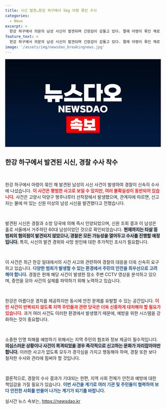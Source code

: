 ```yaml
---
title: 시신 발견…한강 하구에서 5kg 아령 묶인 수사
categories:
  - News
excerpt: >
  한강 하구에서 의문의 남성 시신이 발견되며 긴장감이 감돌고 있다. 팔에 아령이 묶인 채로 발견된 60대 남성, 과연 그의 죽음 뒤에 숨겨진 진실은 무엇일까? 경찰 수사가 시작됐다.
feature_text: >
  한강 하구에서 의문의 남성 시신이 발견되며 긴장감이 감돌고 있다. 팔에 아령이 묶인 채로 발견된 60대 남성, 과연 그의 죽음 뒤에 숨겨진 진실은 무엇일까? 경찰 수사가 시작됐다.
image: '/assets/img/newsdao_breakingnews.jpg'
---
```


<p><img src="/assets/img/newsdao_breakingnews.jpg" alt="flaretime 속보" /></p>

<h2 data-ke-size="size26">한강 하구에서 발견된 시신, 경찰 수사 착수</h2>

<p data-ke-size="size16">&nbsp;</p>

<p>한강 하구에서 아령이 묶인 채 발견된 남성의 시신 사건이 발생하여 경찰이 신속히 수사에 나섰습니다. <b><span style="color: #ee2323;">이 사건은 평범한 사고로 보일 수 있지만, 여러 불확실성이 동반되어 있습니다.</span></b> 사건은 고양시 덕양구 행주나루터 선착장에서 발생했으며, 관계자에 따르면, 신고자는 물에 떠 있는 신원 미상의 남성 시신을 발견했다고 전했습니다. </p>

<p data-ke-size="size16">&nbsp;</p>

<p>발견된 시신은 경찰과 소방 당국에 의해 즉시 인양되었으며, 신원 조회 결과 이 남성은 홀로 서울에서 거주하던 60대 남성이었던 것으로 확인되었습니다. <b><span style="background-color: #21538527;">현재까지는 타살 등 범죄의 혐의점이 발견되지 않았으나, 경찰은 모든 가능성을 열어두고 수사를 진행할 예정입니다.</span></b> 특히, 시신의 발견 경위와 사망 원인에 대한 추가적인 조사가 필요합니다. </p>

<p data-ke-size="size16">&nbsp;</p>

<p>이 사건은 최근 한강 일대에서의 사건 사고와 관련하여 경찰의 대응을 더욱 신속히 요구하고 있습니다. <b><span style="color: #1a5490;">다양한 범죄가 발생할 수 있는 환경에서 주민의 안전을 최우선으로 고려해야 합니다.</span></b> 경찰은 현재 해당 사건이 발생한 장소 주변 CCTV 영상을 분석하고 있으며, 증언을 모아 사건의 실체를 파악하기 위해 노력하고 있습니다. </p>

<p data-ke-size="size16">&nbsp;</p>

<p>한강은 아름다운 경치를 제공하지만 동시에 안전 문제를 유발할 수 있는 공간입니다. <b><span style="color: #ee2323;">이런 사건이 반복되지 않도록 지역 주민들과 관련 당국은 더욱 신중하게 대처해야 할 필요가 있습니다.</span></b> 과거 여러 사건도 이러한 환경에서 발생했기 때문에, 예방을 위한 시스템을 강화하는 것이 중요합니다. </p>

<p data-ke-size="size16">&nbsp;</p>

<p>소중한 인명 피해를 예방하기 위해서는 지역 주민의 협조와 정보 제공이 필수적입니다. <b><span style="background-color: #21538527;">의심스러운 상황이나 사건이 목격되었을 경우 즉각적으로 신고하는 문화가 자리잡아야만 합니다.</span></b> 이러한 사고가 없도록 모두가 경각심을 가지고 행동해야 하며, 경찰 또한 보다 철저한 수사와 관리에 힘써야 할 것입니다. </p>

<p data-ke-size="size16">&nbsp;</p>

<p>결론적으로, 경찰의 수사 결과가 기대되는 한편, 지역 사회 전체가 안전과 예방에 대한 책임감을 가질 필요가 있습니다. <b><span style="color: #1a5490;">이번 사건을 계기로 여러 기관 및 주민들이 협력하여 보다 안전한 사회를 만들어 나가는 계기가 되기를 바랍니다.</span></b></p>
실시간 뉴스 속보는, <a href="https://newsdao.kr" rel="dofollow">https://newsdao.kr</a>


